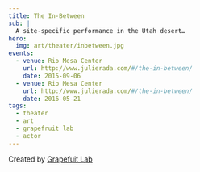 ```yaml
---
title: The In-Between
sub: |
  A site-specific performance in the Utah desert…
hero:
  img: art/theater/inbetween.jpg
events:
  - venue: Rio Mesa Center
    url: http://www.julierada.com/#/the-in-between/
    date: 2015-09-06
  - venue: Rio Mesa Center
    url: http://www.julierada.com/#/the-in-between/
    date: 2016-05-21
tags:
  - theater
  - art
  - grapefruit lab
  - actor
---
```


Created by [Grapefuit Lab](/orgs/grapefruit-lab)
